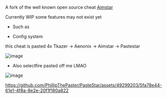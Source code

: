 A fork of the well known open source cheat [Aimstar](https://github.com/CowNowK/AimStar/tree/main)

Currently WIP some features may not exist yet 
* Such as
- Config system


this cheat is pasted 4x
Tkazer -> Aenonix -> Aimstar -> Pastestar

![image](https://github.com/PhillipThePaster/PasteStar/assets/49299203/94faaceb-4c79-487a-b086-2b3712a718ab)


- Also selectfire pasted off me LMAO

![image](https://github.com/PhillipThePaster/PasteStar/assets/49299203/78583da5-f30a-43c6-ad68-f75662c92800)

https://github.com/PhillipThePaster/PasteStar/assets/49299203/5fa78e44-61e1-4f8a-8e2e-20f1f180a822

